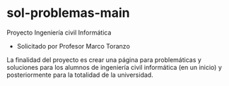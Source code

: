 # sol-problemas-main
 
Proyecto Ingeniería civil Informática


- Solicitado por Profesor Marco Toranzo


La finalidad del proyecto es crear una página para problemáticas y soluciones para los alumnos de ingeniería civil informática (en un inicio) y posteriormente para la totalidad de la universidad.

